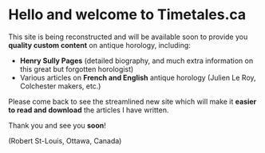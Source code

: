 # Hello and welcome to Timetales.ca

This site is being reconstructed and will be available soon to provide you **quality custom content** on antique horology, including:
  - **Henry Sully Pages** (detailed biography, and much extra information on this great but forgotten horologist)
  - Various articles on **French and English** antique horology (Julien Le Roy, Colchester makers, etc.)

Please come back to see the streamlined new site which will make it **easier to read and download** the articles I have written.

Thank you and see you **soon**!

(Robert St-Louis, Ottawa, Canada)
